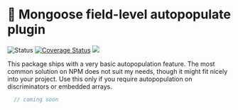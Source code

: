 <h1>💫 Mongoose field-level autopopulate plugin</h1>
<p>
  <img src="https://github.com/MikeIbberson/mongoose-field-populate/workflows/Node%20CI/badge.svg" alt="Status" />
<a href='https://coveralls.io/github/MikeIbberson/mongoose-field-populate?branch=master'><img src='https://coveralls.io/repos/github/MikeIbberson/mongoose-field-populate/badge.svg?branch=master' alt='Coverage Status' /></a>
<img src='https://bettercodehub.com/edge/badge/MikeIbberson/mongoose-field-populate?branch=master'>
</p> 

<p>This package ships with a very basic autopopulation feature. The most common solution on NPM does not suit my needs, though it might fit nicely into your project. Use this only if you require autopopulation on discriminators or embedded arrays.</p>


``` Javascript
  // coming soon
```
